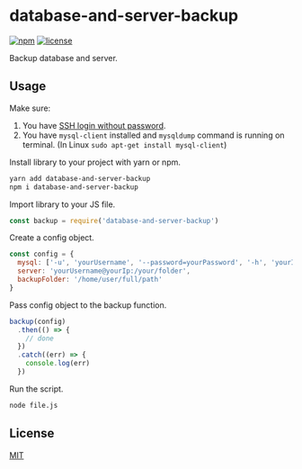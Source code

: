 # database-and-server-backup

[![npm](https://img.shields.io/npm/v/database-and-server-backup.svg?style=flat-square)](https://www.npmjs.com/package/database-and-server-backup)
[![license](https://img.shields.io/badge/license-MIT-blue.svg?style=flat-square)](https://github.com/ozgrozer/database-and-server-backup/blob/master/license)

Backup database and server.

## Usage

Make sure:

1. You have [SSH login without password](http://www.linuxproblem.org/art_9.html).
2. You have `mysql-client` installed and `mysqldump` command is running on terminal. (In Linux `sudo apt-get install mysql-client`)

Install library to your project with yarn or npm.

```sh
yarn add database-and-server-backup
npm i database-and-server-backup
```

Import library to your JS file.

```js
const backup = require('database-and-server-backup')
```

Create a config object.

```js
const config = {
  mysql: ['-u', 'yourUsername', '--password=yourPassword', '-h', 'yourIp', 'yourDatabaseName'],
  server: 'yourUsername@yourIp:/your/folder',
  backupFolder: '/home/user/full/path'
}
```

Pass config object to the backup function.

```js
backup(config)
  .then(() => {
    // done
  })
  .catch((err) => {
    console.log(err)
  })
```

Run the script.

```sh
node file.js
```

## License

[MIT](https://github.com/ozgrozer/database-and-server-backup/blob/master/license)

